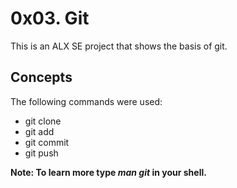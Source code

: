 # 0x03. Git

This is an ALX SE project that shows the basis of git.

## Concepts
The following commands were used:
- git clone
- git add
- git commit
- git push

**Note: To learn more type _man git_ in your shell.**